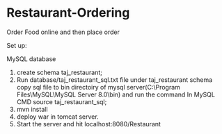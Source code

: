 # Restaurant-Ordering
Order Food online and then place order


Set up:

MySQL database 

1. create schema taj_restaurant;
2. Run database/taj_restaurant_sql.txt file under taj_restaurant schema
copy sql file to bin directoiry of mysql server(C:\Program Files\MySQL\MySQL Server 8.0\bin)
and run the command In MySQL CMD
source taj_restaurant_sql;
3. mvn install 
4. deploy war in tomcat server.
5. Start the server and hit localhost:8080/Restaurant
